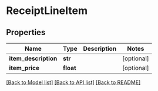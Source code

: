 # ReceiptLineItem

## Properties
Name | Type | Description | Notes
------------ | ------------- | ------------- | -------------
**item_description** | **str** |  | [optional] 
**item_price** | **float** |  | [optional] 

[[Back to Model list]](../README.md#documentation-for-models) [[Back to API list]](../README.md#documentation-for-api-endpoints) [[Back to README]](../README.md)


